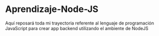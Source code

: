 # Aprendizaje-Node-JS
Aquí reposará toda mi trayectoria referente al lenguaje de programación JavaScript para crear app backend utilizando el ambiente de NodeJS
